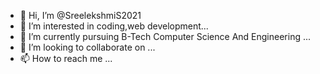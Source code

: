 - 👋 Hi, I’m @SreelekshmiS2021
- 👀 I’m interested in coding,web development...
- 🌱 I’m currently pursuing B-Tech Computer Science And Engineering ...
- 💞️ I’m looking to collaborate on ...
- 📫 How to reach me ...

<!---
SreelekshmiS2021/SreelekshmiS2021 is a ✨ special ✨ repository because its `README.md` (this file) appears on your GitHub profile.
You can click the Preview link to take a look at your changes.
--->
